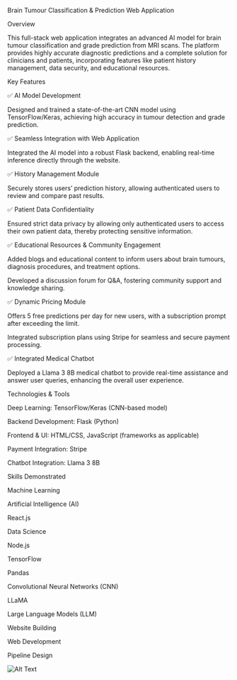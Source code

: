 Brain Tumour Classification & Prediction Web Application

Overview

This full-stack web application integrates an advanced AI model for brain tumour classification and grade prediction from MRI scans. The platform provides highly accurate diagnostic predictions and a complete solution for clinicians and patients, incorporating features like patient history management, data security, and educational resources.

Key Features

✅ AI Model Development

Designed and trained a state-of-the-art CNN model using TensorFlow/Keras, achieving high accuracy in tumour detection and grade prediction.

✅ Seamless Integration with Web Application

Integrated the AI model into a robust Flask backend, enabling real-time inference directly through the website.

✅ History Management Module

Securely stores users’ prediction history, allowing authenticated users to review and compare past results.

✅ Patient Data Confidentiality

Ensured strict data privacy by allowing only authenticated users to access their own patient data, thereby protecting sensitive information.

✅ Educational Resources & Community Engagement

Added blogs and educational content to inform users about brain tumours, diagnosis procedures, and treatment options.

Developed a discussion forum for Q&A, fostering community support and knowledge sharing.

✅ Dynamic Pricing Module

Offers 5 free predictions per day for new users, with a subscription prompt after exceeding the limit.

Integrated subscription plans using Stripe for seamless and secure payment processing.

✅ Integrated Medical Chatbot

Deployed a Llama 3 8B medical chatbot to provide real-time assistance and answer user queries, enhancing the overall user experience.

Technologies & Tools

Deep Learning: TensorFlow/Keras (CNN-based model)

Backend Development: Flask (Python)

Frontend & UI: HTML/CSS, JavaScript (frameworks as applicable)

Payment Integration: Stripe

Chatbot Integration: Llama 3 8B

Skills Demonstrated

Machine Learning

Artificial Intelligence (AI)

React.js

Data Science

Node.js

TensorFlow

Pandas

Convolutional Neural Networks (CNN)

LLaMA

Large Language Models (LLM)

Website Building

Web Development

Pipeline Design


![Alt Text](home)
